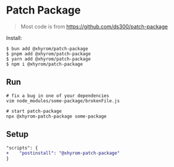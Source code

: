 # Patch Package
> Most code is from https://github.com/ds300/patch-package

Install: 
```shell
$ bun add @xhyrom/patch-package
$ pnpm add @xhyrom/patch-package
$ yarn add @xhyrom/patch-package
$ npm i @xhyrom/patch-package
```

## Run
```
# fix a bug in one of your dependencies
vim node_modules/some-package/brokenFile.js

# start patch-package
npx @xhyrom-patch-package some-package
```

## Setup

```diff
"scripts": {
+    "postinstall": "@xhyrom-patch-package"
}
```
